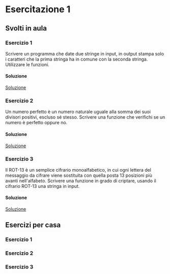# Esercitazione 1

## Svolti in aula

### Esercizio 1
Scrivere un programma che date due stringe in input, in output stampa solo i
caratteri che la prima stringa ha in comune con la seconda stringa.
Utilizzare le funzioni.

#### Soluzione
[Soluzione]()

### Esercizio 2
Un numero perfetto è un numero naturale uguale alla somma dei suoi divisori
positivi, escluso sé stesso. Scrivere una funzione che verifichi se un numero è
perfetto oppure no.

#### Soluzione
[Soluzione]()

### Esercizio 3
Il ROT-13 è un semplice cifrario monoalfabetico, in cui ogni lettera del 
messaggio da cifrare viene sostituita con quella posta 13 posizioni più avanti 
nell'alfabeto.
Scrivere una funzione in grado di criptare, usando il cifrario ROT-13 una stringa in input. 

#### Soluzione
[Soluzione]()

## Esercizi per casa

### Esercizio 1

### Esercizio 2

### Esercizio 3
